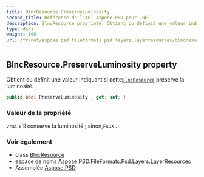 ```yaml
---
title: BlncResource.PreserveLuminosity
second_title: Référence de l'API Aspose.PSD pour .NET
description: BlncResource propriété. Obtient ou définit une valeur indiquant si cetteBlncResource préserve la luminosité.
type: docs
weight: 100
url: /fr/net/aspose.psd.fileformats.psd.layers.layerresources/blncresource/preserveluminosity/
---
```

## BlncResource.PreserveLuminosity property

Obtient ou définit une valeur indiquant si cette[`BlncResource`](../) préserve la luminosité.

```csharp
public bool PreserveLuminosity { get; set; }
```

### Valeur de la propriété

`vrai` s'il conserve la luminosité ; sinon,`FAUX` .

### Voir également

* class [BlncResource](../)
* espace de noms [Aspose.PSD.FileFormats.Psd.Layers.LayerResources](../../blncresource/)
* Assemblée [Aspose.PSD](../../../)


